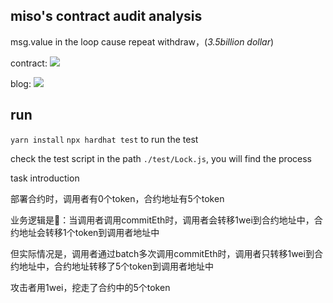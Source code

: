 ## miso's contract audit analysis

msg.value in the loop cause repeat withdraw，(*3.5billion dollar*)

contract: ![](https://etherscan.io/address/0x4c4564a1FE775D97297F9e3Dc2e762e0Ed5Dda0e#code)

blog: ![](https://www.paradigm.xyz/2021/08/two-rights-might-make-a-wrong/)

## run
`yarn install`
`npx hardhat test` to run the test

check the test script in the path `./test/Lock.js`, you will find the process

task introduction

部署合约时，调用者有0个token，合约地址有5个token

业务逻辑是🐴：当调用者调用commitEth时，调用者会转移1wei到合约地址中，合约地址会转移1个token到调用者地址中

但实际情况是，调用者通过batch多次调用commitEth时，调用者只转移1wei到合约地址中，合约地址转移了5个token到调用者地址中

攻击者用1wei，挖走了合约中的5个token
